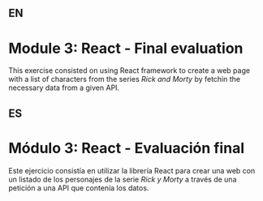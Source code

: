 ## EN
# Module 3: React - Final evaluation

This exercise consisted on using React framework to create a web page with a list of characters from the series *Rick and Morty* by fetchin the necessary data from a given API.

## ES
# Módulo 3: React - Evaluación final

Este ejercicio consistía en utilizar la librería React para crear una web con un listado de los personajes de la serie *Rick y Morty* a través de una petición a una API que contenía los datos.